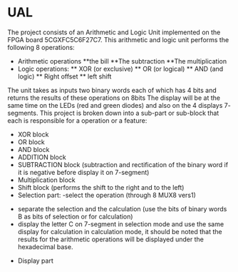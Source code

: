 # UAL
The project consists of an Arithmetic and Logic Unit implemented on the FPGA board
5CGXFC5C6F27C7.
This arithmetic and logic unit performs the following 8 operations:
* Arithmetic operations
**the bill
**The subtraction
**The multiplication
* Logic operations:
** XOR (or exclusive)
** OR (or logical)
** AND (and logic)
** Right offset
** left shift

The unit takes as inputs two binary words each of which has 4 bits and returns the
results of these operations on 8bits
The display will be at the same time on the LEDs (red and green diodes) and also on the 4 displays 7-
segments.
This project is broken down into a sub-part or sub-block that each is responsible for a
operation or a feature:
* XOR block
* OR block
* AND block
* ADDITION block
* SUBTRACTION block (subtraction and rectification of the binary word if it is negative before
display it on 7-segment)
* Multiplication block
* Shift block (performs the shift to the right and to the left) 
* Selection part:
-select the operation (through 8 MUX8 vers1)
- separate the selection and the calculation (use the bits of binary words B as bits of
selection or for calculation)
- display the letter C on 7-segment in selection mode and use the same display
for calculation in calculation mode, it should be noted that the results for the arithmetic operations will be
displayed under the hexadecimal base.
* Display part  
